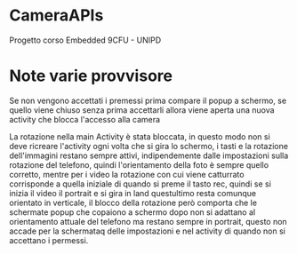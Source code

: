 # CameraAPIs
Progetto corso Embedded 9CFU - UNIPD


# Note varie provvisore
Se non vengono accettati i premessi prima compare il popup a schermo, se quello viene chiuso senza prima accettarli allora viene aperta una nuova activity che blocca l'accesso alla camera

La rotazione nella main Activity è stata bloccata, in questo modo non si deve ricreare l'activity ogni volta che si gira lo schermo, i tasti e la rotazione dell'immagini restano sempre attivi, indipendemente dalle impostazioni sulla rotazione del telefono, quindi l'orientamento della foto è sempre quello corretto, mentre per i video la rotazione con cui viene catturrato corrisponde a quella iniziale di quando si preme il tasto rec, quindi se si inizia il video il portrait e si gira in land questultimo resta comunque orientato in verticale, il blocco della rotazione però comporta che le schermate popup che copaiono a schermo dopo non si adattano al orientamento attuale del telefono ma restano sempre in portrait, questo non accade per la schermataq delle impostazioni e nel activity di quando non si accettano i permessi.
